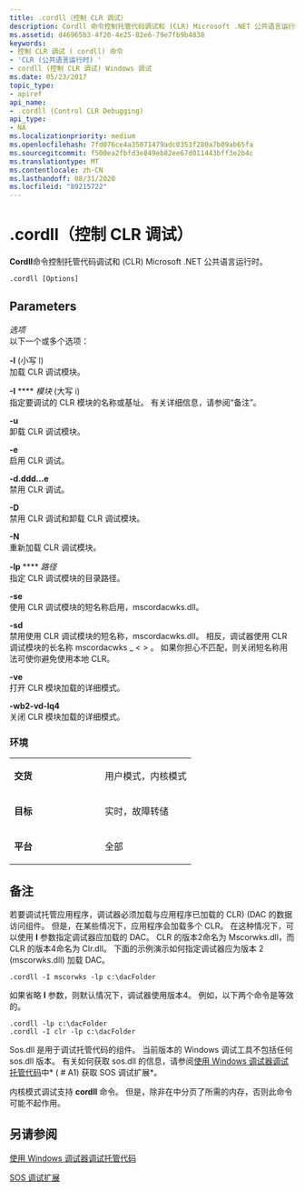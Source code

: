```yaml
---
title: .cordll（控制 CLR 调试）
description: Cordll 命令控制托管代码调试和 (CLR) Microsoft .NET 公共语言运行时。
ms.assetid: d46965b3-4f20-4e25-82e6-79e7fb9b4838
keywords:
- 控制 CLR 调试 ( cordll) 命令
- 'CLR (公共语言运行时) '
- cordll (控制 CLR 调试) Windows 调试
ms.date: 05/23/2017
topic_type:
- apiref
api_name:
- .cordll (Control CLR Debugging)
api_type:
- NA
ms.localizationpriority: medium
ms.openlocfilehash: 7fd076ce4a35071479adc0353f280a7b09ab65fa
ms.sourcegitcommit: f500ea2fbfd3e849eb82ee67d011443bff3e2b4c
ms.translationtype: MT
ms.contentlocale: zh-CN
ms.lasthandoff: 08/31/2020
ms.locfileid: "89215722"
---
```

# <a name="cordll-control-clr-debugging"></a>.cordll（控制 CLR 调试）

**Cordll**命令控制托管代码调试和 (CLR) Microsoft .NET 公共语言运行时。

```dbgsyntax
.cordll [Options]
```

## <a name="span-idparametersspanspan-idparametersspanspan-idparametersspanparameters"></a><span id="Parameters"></span><span id="parameters"></span><span id="PARAMETERS"></span>Parameters

<span id="_______Options______"></span><span id="_______options______"></span><span id="_______OPTIONS______"></span>*选项*   
以下一个或多个选项：

<span id="-l___lower-case_L_"></span><span id="-l___lower-case_l_"></span><span id="-L___LOWER-CASE_L_"></span>**-l** (小写 l)   
加载 CLR 调试模块。

<span id="-I_Module___upper-case_i__"></span><span id="-i_module___upper-case_i__"></span><span id="-I_MODULE___UPPER-CASE_I__"></span>**-I**  **** *模块* (大写 i)    
指定要调试的 CLR 模块的名称或基址。 有关详细信息，请参阅“备注”。

<span id="-u"></span><span id="-U"></span>**-u**  
卸载 CLR 调试模块。

<span id="-e"></span><span id="-E"></span>**-e**  
启用 CLR 调试。

<span id="-d"></span><span id="-D"></span>**-d.ddd...e**  
禁用 CLR 调试。

<span id="-D"></span><span id="-d"></span>**-D**  
禁用 CLR 调试和卸载 CLR 调试模块。

<span id="-N"></span><span id="-n"></span>**-N**  
重新加载 CLR 调试模块。

<span id="-lp_Path"></span><span id="-lp_path"></span><span id="-LP_PATH"></span>**-lp**  **** *路径*  
指定 CLR 调试模块的目录路径。

<span id="-se"></span><span id="-SE"></span>**-se**  
使用 CLR 调试模块的短名称启用，mscordacwks.dll。

<span id="-sd"></span><span id="-SD"></span>**-sd**  
禁用使用 CLR 调试模块的短名称，mscordacwks.dll。 相反，调试器使用 CLR 调试模块的长名称 mscordacwks \_ &lt; &gt; 。 如果你担心不匹配，则关闭短名称用法可使你避免使用本地 CLR。

<span id="-ve"></span><span id="-VE"></span>**-ve**  
打开 CLR 模块加载的详细模式。

<span id="-vd"></span><span id="-VD"></span>**-wb2-vd-lq4**  
关闭 CLR 模块加载的详细模式。

### <a name="span-idenvironmentspanspan-idenvironmentspanspan-idenvironmentspanenvironment"></a><span id="Environment"></span><span id="environment"></span><span id="ENVIRONMENT"></span>环境

<table>
<colgroup>
<col width="50%" />
<col width="50%" />
</colgroup>
<tbody>
<tr class="odd">
<td align="left"><p><strong>交货</strong></p></td>
<td align="left"><p>用户模式，内核模式</p></td>
</tr>
<tr class="even">
<td align="left"><p><strong>目标</strong></p></td>
<td align="left"><p>实时，故障转储</p></td>
</tr>
<tr class="odd">
<td align="left"><p><strong>平台</strong></p></td>
<td align="left"><p>全部</p></td>
</tr>
</tbody>
</table>

 

<a name="remarks"></a>备注
-------

若要调试托管应用程序，调试器必须加载与应用程序已加载的 CLR)  (DAC 的数据访问组件。 但是，在某些情况下，应用程序会加载多个 CLR。 在这种情况下，可以使用 **I** 参数指定调试器应加载的 DAC。 CLR 的版本2命名为 Mscorwks.dll，而 CLR 的版本4命名为 Clr.dll。 下面的示例演示如何指定调试器应为版本 2 (mscorwks.dll) 加载 DAC。

```dbgcmd
.cordll -I mscorwks -lp c:\dacFolder
```

如果省略 **I** 参数，则默认情况下，调试器使用版本4。 例如，以下两个命令是等效的。

```dbgcmd
.cordll -lp c:\dacFolder
.cordll -I clr -lp c:\dacFolder
```

Sos.dll 是用于调试托管代码的组件。 当前版本的 Windows 调试工具不包括任何 sos.dll 版本。 有关如何获取 sos.dll 的信息，请参阅[使用 Windows 调试器调试托管代码](debugging-managed-code.md)中* ( # A1) 获取 SOS 调试扩展*。

内核模式调试支持 **cordll** 命令。 但是，除非在中分页了所需的内存，否则此命令可能不起作用。

## <a name="see-also"></a>另请参阅

[使用 Windows 调试器调试托管代码](debugging-managed-code.md)

[SOS 调试扩展](/dotnet/framework/tools/sos-dll-sos-debugging-extension)